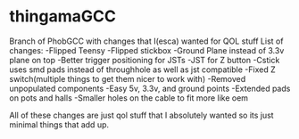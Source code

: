 # thingamaGCC
Branch of PhobGCC with changes that I(esca) wanted for QOL stuff
List of changes:
-Flipped Teensy
-Flipped stickbox
-Ground Plane instead of 3.3v plane on top
-Better trigger positioning for JSTs
-JST for Z button
-Cstick uses smd pads instead of throughhole as well as jst compatible
-Fixed Z switch(multiple things to get them nicer to work with) 
-Removed unpopulated components
-Easy 5v, 3.3v, and ground points
-Extended pads on pots and halls
-Smaller holes on the cable to fit more like oem

All of these changes are just qol stuff that I absolutely wanted so its just minimal things that add up.
